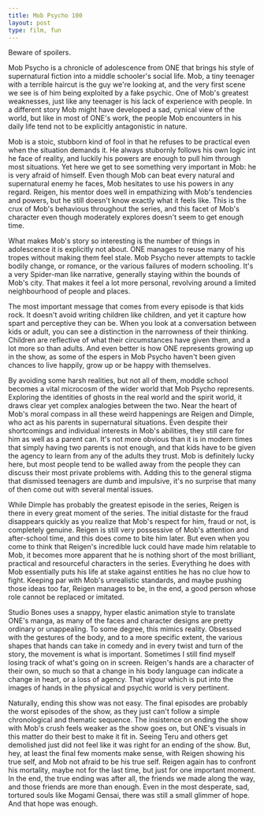 ```yaml
---
title: Mob Psycho 100
layout: post
type: film, fun
---
```


Beware of spoilers.

Mob Psycho is a chronicle of adolescence from ONE that brings his style of supernatural fiction into a middle schooler's social
life. Mob, a tiny teenager with a terrible haircut is the guy we're looking at, and the very first scene we see is of him
being exploited by a fake psychic. One of Mob's greatest weaknesses, just like any teenager is his lack of experience with
people. In a different story Mob might have developed a sad, cynical view of the world, but like in most of ONE's work, the
people Mob encounters in his daily life tend not to be explicitly antagonistic in nature.

Mob is a stoic, stubborn kind of fool in that he refuses to be practical even when the situation demands it. He always
stubornly follows his own logic int he face of reality, and luckily his powers are enough to pull him through most situations.
Yet here we get to see something very important in Mob: he is very afraid of himself. Even though Mob can beat every
natural and supernatural enemy he faces, Mob hesitates to use his powers in any regard. Reigen, his mentor does well in
empathizing with Mob's tendencies and powers, but he still doesn't know exactly what it feels like. This is the crux of Mob's
behavious throughout the series, and this facet of Mob's character even though moderately explores doesn't seem to get enough
time.

What makes Mob's story so interesting is the number of things in adolescence it is explicitly not about. ONE manages to
reuse many of his tropes without making them feel stale. Mob Psycho never attempts to tackle bodily change, or romance, or
the various failures of modern schooling. It's a very Spider-man like narrative, generally staying within the bounds of Mob's
city. That makes it feel a lot more personal, revolving around a limited neighbourhood of people and places.

The most important message that comes from every episode is that kids rock. It doesn't avoid writing children like children, and
yet it capture how spart and perceptive they can be. When you look at a conversation between kids or adult, you can see a 
distinction in the narrowness of their thinking. Children are reflective of what their circumstances have given them, and a lot
more so than adults. And even better is how ONE represents growing up in the show, as some of the espers in Mob Psycho haven't
been given chances to live happily, grow up or be happy with themselves.

By avoiding some harsh realities, but not all of them, moddle school becomes a vital microcosm of the wider world that Mob
Psycho represents. Exploring the identities of ghosts in the real world and the spirit world, it draws clear yet complex 
analogies between the two. Near the heart of Mob's moral compass in all these weird happenings are Reigen and Dimple, who act
as his parents in supernatural situations. Even despite their shortcomings and individual interests in Mob's abilities, they
still care for him as well as a parent can. It's not more obvious than it is in modern times that simply having two parents is
not enough, and that kids have to be given the agency to learn from any of the adults they trust. Mob is definitely lucky here,
but most people tend to be walled away from the people they can discuss their most private problems with. Adding this to the
general stigma that dismissed teenagers are dumb and impulsive, it's no surprise that many of then come out with several mental
issues.

While Dimple has probably the greatest episode in the series, Reigen is there in every great moment of the series. The initial
distaste for the fraud disappears quickly as you realize that Mob's respect for him, fraud or not, is completely genuine.
Reigen is still very possessive of Mob's attention and after-school time, and this does come to bite him later. But even when
you come to think that Reigen's incredible luck could have made him relatable to Mob, it becomes more apparent that he is
nothing short of the most brilliant, practical and resourceful characters in the series. Everything he does with Mob essentially
puts his life at stake against entities he has no clue how to fight. Keeping par with Mob's unrealistic standards, and maybe
pushing those ideas too far, Reigen manages to be, in the end, a good person whose role cannot be replaced or imitated.

Studio Bones uses a snappy, hyper elastic animation style to translate ONE's manga, as many of the faces and character designs
are pretty ordinary or unappealing. To some degree, this mimics reality. Obsessed with the gestures of the body, and to a more
specific extent, the various shapes that hands can take in comedy and in every twist and turn of the story, the movement is what
is important. Sometimes I still find myself losing track of what's going on in screen. Reigen's hands are a character of their own,
so much so that a change in his body language can indicate a change in heart, or a loss of agency. That vigour which is put into
the images of hands in the physical and psychic world is very pertinent.

Naturally, ending this show was not easy. The final episodes are probably the worst episodes of the show, as they just can't
follow a simple
chronological and thematic sequence. The insistence on ending the show with Mob's crush feels weaker as the show goes on, but
ONE's visuals in this matter do their best to make it fit in. Seeing Teru and others get demolished just did not feel like it
was right for an ending of the show. But, hey, at least the final few moments make sense, with Reigen showing his true self, and
Mob not afraid to be his true self. Reigen again has to confront his mortality, maybe not for the last time, but just for one
important moment. In the end, the true ending was after all, the friends we made along the way, and those friends are more than
enough. Even in the most desperate, sad, tortured souls like Mogami Gensai, there was still a small glimmer of hope. And that
hope was enough.
